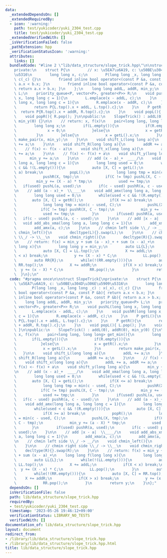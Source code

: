 ```yaml
---
data:
  _extendedDependsOn: []
  _extendedRequiredBy:
  - icon: ':warning:'
    path: test/yukicoder/yuki_2304_test.cpp
    title: test/yukicoder/yuki_2304_test.cpp
  _extendedVerifiedWith: []
  _isVerificationFailed: false
  _pathExtension: hpp
  _verificationStatusIcon: ':warning:'
  attributes:
    links: []
  bundledCode: "#line 2 \"lib/data_structure/slope_trick.hpp\"\n\nstruct SlopeTrick{\n\
    private:\n    struct P{\n        // x: \u5EA7\u6A19, c: \u50BE\u304D\u306E\u5909\
    \u5316\n        long long x, c;\n        P(long long _x, long long _c) : x(_x),\
    \ c(_c) {}\n        friend inline bool operator<(const P &a, const P &b){ return\
    \ a.x < b.x; }\n        friend inline bool operator>(const P &a, const P &b){\
    \ return a.x > b.x; }\n    };\n    long long addL, addR, min_y;\n    priority_queue<P>\
    \ L;\n    priority_queue<P, vector<P>, greater<P>> R;\n    void pushL(long long\
    \ x, long long c = 1){\n        L.emplace(x - addL, c);\n    }\n    void pushR(long\
    \ long x, long long c = 1){\n        R.emplace(x - addR, c);\n    }\n    P getL(){\n\
    \        return P{L.top().x + addL, L.top().c};\n    }\n    P getR(){\n      \
    \  return P{R.top().x + addR, R.top().c};\n    }\n    void popL(){ L.pop(); }\n\
    \    void popR(){ R.pop(); }\n\npublic:\n    SlopeTrick() : addL(0), addR(0),\
    \ min_y(0) {}\n\n    // return: x, f(x)\n    pair<long long, long long> get_min(){\n\
    \        long long x;\n        if(L.empty()){\n            if(R.empty()){\n  \
    \              x = 0;\n            }else{\n                x = getR().x;\n   \
    \         }\n        }else{\n            x = getL().x;\n        }\n        return\
    \ make_pair(x, min_y);\n    }\n\n    void shift_L(long long a){\n        addL\
    \ += a;\n    }\n\n    void shift_R(long long a){\n        addR += a;\n    }\n\n\
    \    // f(x) <- f(x - a)\n    void shift_x(long long a){\n        addL += a, addR\
    \ += a;\n    }\n\n    // f(x) <- f(x) + a\n    void shift_y(long long a){\n  \
    \      min_y += a;\n    }\n\n    // add (x - a)_+  ____/\n    void add_xma(long\
    \ long a, long long c = 1){\n        long long used = 0;\n        while(used <\
    \ c && !(L.empty())){\n            auto [X, C] = getL();\n            if(X <=\
    \ a) break;\n            popL();\n            long long tmp = min(c - used, C);\n\
    \            pushR(X, tmp);\n            if(C != tmp) pushL(X, C - tmp);\n   \
    \         min_y += (X - a) * tmp;\n            used += tmp;\n        }\n     \
    \   if(used) pushL(a, used);\n        if(c - used) pushR(a, c - used);\n    }\n\
    \n    // add (a - x)_+  \\____\n    void add_amx(long long a, long long c = 1){\n\
    \        long long used = 0;\n        while(used < c && !(R.empty())){\n     \
    \       auto [X, C] = getR();\n            if(X >= a) break;\n            popR();\n\
    \            long long tmp = min(c - used, C);\n            pushL(X, tmp);\n \
    \           if(C != tmp) pushR(X, C - tmp);\n            min_y += (a - X) * tmp;\n\
    \            used += tmp;\n        }\n        if(used) pushR(a, used);\n     \
    \   if(c - used) pushL(a, c - used);\n    }\n\n    // add |x - a|  \\____/\n \
    \   void add_abs_xma(long long a, long long c = 1){\n        add_xma(a, c);\n\
    \        add_amx(a, c);\n    }\n\n    // chmin left side \\_/ -> __/\n    void\
    \ chmin_left(){\n        decltype(L){}.swap(L);\n    }\n\n    // chmin right side\
    \ \\_/ -> \\__\n    void chmin_right(){\n        decltype(R){}.swap(R);\n    }\n\
    \n    // return: f(x) = min_y + sum (a - x)_+ + sum (x - a)_+\n    long long f(long\
    \ long x){\n        long long y = min_y;\n        auto LL{L};\n        while(!(LL.empty())){\n\
    \            auto [X, C] = LL.top();\n            X += addL;\n            if(X\
    \ < x) break;\n            y += (X - x) * C;\n            LL.pop();\n        }\n\
    \        auto RR{R};\n        while(!(RR.empty())){\n            auto [X, C] =\
    \ RR.top();\n            X += addR;\n            if(X > x) break;\n          \
    \  y += (x - X) * C;\n            RR.pop();\n        }\n        return y;\n  \
    \  }\n};\n"
  code: "#pragma once\n\nstruct SlopeTrick{\nprivate:\n    struct P{\n        // x:\
    \ \u5EA7\u6A19, c: \u50BE\u304D\u306E\u5909\u5316\n        long long x, c;\n \
    \       P(long long _x, long long _c) : x(_x), c(_c) {}\n        friend inline\
    \ bool operator<(const P &a, const P &b){ return a.x < b.x; }\n        friend\
    \ inline bool operator>(const P &a, const P &b){ return a.x > b.x; }\n    };\n\
    \    long long addL, addR, min_y;\n    priority_queue<P> L;\n    priority_queue<P,\
    \ vector<P>, greater<P>> R;\n    void pushL(long long x, long long c = 1){\n \
    \       L.emplace(x - addL, c);\n    }\n    void pushR(long long x, long long\
    \ c = 1){\n        R.emplace(x - addR, c);\n    }\n    P getL(){\n        return\
    \ P{L.top().x + addL, L.top().c};\n    }\n    P getR(){\n        return P{R.top().x\
    \ + addR, R.top().c};\n    }\n    void popL(){ L.pop(); }\n    void popR(){ R.pop();\
    \ }\n\npublic:\n    SlopeTrick() : addL(0), addR(0), min_y(0) {}\n\n    // return:\
    \ x, f(x)\n    pair<long long, long long> get_min(){\n        long long x;\n \
    \       if(L.empty()){\n            if(R.empty()){\n                x = 0;\n \
    \           }else{\n                x = getR().x;\n            }\n        }else{\n\
    \            x = getL().x;\n        }\n        return make_pair(x, min_y);\n \
    \   }\n\n    void shift_L(long long a){\n        addL += a;\n    }\n\n    void\
    \ shift_R(long long a){\n        addR += a;\n    }\n\n    // f(x) <- f(x - a)\n\
    \    void shift_x(long long a){\n        addL += a, addR += a;\n    }\n\n    //\
    \ f(x) <- f(x) + a\n    void shift_y(long long a){\n        min_y += a;\n    }\n\
    \n    // add (x - a)_+  ____/\n    void add_xma(long long a, long long c = 1){\n\
    \        long long used = 0;\n        while(used < c && !(L.empty())){\n     \
    \       auto [X, C] = getL();\n            if(X <= a) break;\n            popL();\n\
    \            long long tmp = min(c - used, C);\n            pushR(X, tmp);\n \
    \           if(C != tmp) pushL(X, C - tmp);\n            min_y += (X - a) * tmp;\n\
    \            used += tmp;\n        }\n        if(used) pushL(a, used);\n     \
    \   if(c - used) pushR(a, c - used);\n    }\n\n    // add (a - x)_+  \\____\n\
    \    void add_amx(long long a, long long c = 1){\n        long long used = 0;\n\
    \        while(used < c && !(R.empty())){\n            auto [X, C] = getR();\n\
    \            if(X >= a) break;\n            popR();\n            long long tmp\
    \ = min(c - used, C);\n            pushL(X, tmp);\n            if(C != tmp) pushR(X,\
    \ C - tmp);\n            min_y += (a - X) * tmp;\n            used += tmp;\n \
    \       }\n        if(used) pushR(a, used);\n        if(c - used) pushL(a, c -\
    \ used);\n    }\n\n    // add |x - a|  \\____/\n    void add_abs_xma(long long\
    \ a, long long c = 1){\n        add_xma(a, c);\n        add_amx(a, c);\n    }\n\
    \n    // chmin left side \\_/ -> __/\n    void chmin_left(){\n        decltype(L){}.swap(L);\n\
    \    }\n\n    // chmin right side \\_/ -> \\__\n    void chmin_right(){\n    \
    \    decltype(R){}.swap(R);\n    }\n\n    // return: f(x) = min_y + sum (a - x)_+\
    \ + sum (x - a)_+\n    long long f(long long x){\n        long long y = min_y;\n\
    \        auto LL{L};\n        while(!(LL.empty())){\n            auto [X, C] =\
    \ LL.top();\n            X += addL;\n            if(X < x) break;\n          \
    \  y += (X - x) * C;\n            LL.pop();\n        }\n        auto RR{R};\n\
    \        while(!(RR.empty())){\n            auto [X, C] = RR.top();\n        \
    \    X += addR;\n            if(X > x) break;\n            y += (x - X) * C;\n\
    \            RR.pop();\n        }\n        return y;\n    }\n};"
  dependsOn: []
  isVerificationFile: false
  path: lib/data_structure/slope_trick.hpp
  requiredBy:
  - test/yukicoder/yuki_2304_test.cpp
  timestamp: '2023-05-26 19:46:12+09:00'
  verificationStatus: LIBRARY_NO_TESTS
  verifiedWith: []
documentation_of: lib/data_structure/slope_trick.hpp
layout: document
redirect_from:
- /library/lib/data_structure/slope_trick.hpp
- /library/lib/data_structure/slope_trick.hpp.html
title: lib/data_structure/slope_trick.hpp
---
```

